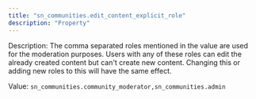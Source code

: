 ```yaml
---
title: "sn_communities.edit_content_explicit_role"
description: "Property"
---
```


Description: The comma separated roles mentioned in the value are used for the moderation purposes. Users with any of these roles can edit the already created content but can't create new content. Changing this or adding new roles to this will have the same effect.

Value: `sn_communities.community_moderator,sn_communities.admin`